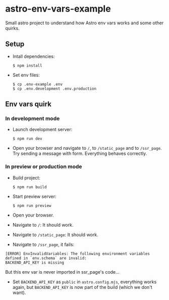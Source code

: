 # astro-env-vars-example

Small astro project to understand how Astro env vars works and some other quirks.

## Setup
- Intall dependencies:
  ```
  $ npm install
  ```

- Set env files:
  ```
  $ cp .env-example .env
  $ cp .env.development .env.production
  ```

## Env vars quirk

### In development mode

- Launch development server:
  ```
  $ npm run dev
  ```

- Open your browser and navigate to `/`, to `/static_page` and to `/ssr_page`. Try sending a message with form. Everything behaves correctly.

### In preview or production mode

- Build project:
  ```
  $ npm run build
  ```

- Start preview server:
  ```
  $ npm run preview
  ```

- Open your browser.
- Navigate to `/`: It should work.
- Navigate to `/static_page`: It should work.
- Navigate to `/ssr_page`, it fails:

```
[ERROR] EnvInvalidVariables: The following environment variables defined in `env.schema` are invalid:
BACKEND_API_KEY is missing
```

But this env var is never imported in ssr_page's code…

- Set `BACKEND_API_KEY` as `public` in `astro.config.mjs`, everything works again, but `BACKEND_API_KEY` is now part of the build (which we don't want).
